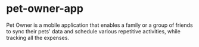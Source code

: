# pet-owner-app

Pet Owner is a mobile application that enables a family or a group of friends to sync their pets' data and schedule various repetitive activities, while tracking all the expenses.
